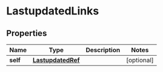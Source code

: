 

# LastupdatedLinks


## Properties

| Name | Type | Description | Notes |
|------------ | ------------- | ------------- | -------------|
|**self** | [**LastupdatedRef**](LastupdatedRef.md) |  |  [optional] |



